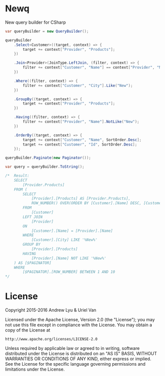 # Newq
New query builder for CSharp

```csharp
var queryBuilder = new QueryBuilder();

queryBuilder
    .Select<Customer>((target, context) => {
        target += context["Provider", "Products"];
    })

    .Join<Provider>(JoinType.LeftJoin, (filter, context) => {
        filter += context["Customer", "Name"] == context["Provider", "Name"];
    })

    .Where((filter, context) => {
        filter += context["Customer", "City"].Like("New");
    })

    .GroupBy((target, context) => {
        target += context["Provider", "Products"];
    })

    .Having((filter, context) => {
        filter += context["Provider", "Name"].NotLike("New");
    })

    .OrderBy((target, context) => {
        target += context["Customer", "Name", SortOrder.Desc];
        target += context["Customer", "Id", SortOrder.Desc];
    });

queryBuilder.Paginate(new Paginator());

var query = queryBuilder.ToString();

/*  Result:
    SELECT
        [Provider.Products]
    FROM (
        SELECT
            [Provider].[Products] AS [Provider.Products],
            ROW_NUMBER() OVER(ORDER BY [Customer].[Name] DESC, [Customer].[Id] DESC) AS [ROW_NUMBER]
        FROM
            [Customer]
        LEFT JOIN
            [Provider]
        ON
            [Customer].[Name] = [Provider].[Name]
        WHERE
            [Customer].[City] LIKE '%New%'
        GROUP BY
            [Provider].[Products]
        HAVING
            [Provider].[Name] NOT LIKE '%New%'
    ) AS [$PAGINATOR]
    WHERE
        [$PAGINATOR].[ROW_NUMBER] BETWEEN 1 AND 10
*/
```

# License
Copyright 2015-2016 Andrew Lyu & Uriel Van

Licensed under the Apache License, Version 2.0 (the "License");
you may not use this file except in compliance with the License.
You may obtain a copy of the License at

    http://www.apache.org/licenses/LICENSE-2.0

Unless required by applicable law or agreed to in writing, software
distributed under the License is distributed on an "AS IS" BASIS,
WITHOUT WARRANTIES OR CONDITIONS OF ANY KIND, either express or implied.
See the License for the specific language governing permissions and
limitations under the License.
